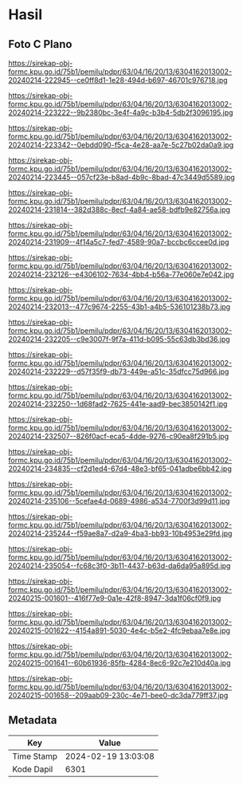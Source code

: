 # Hasil

## Foto C Plano

https://sirekap-obj-formc.kpu.go.id/75b1/pemilu/pdpr/63/04/16/20/13/6304162013002-20240214-222945--ce0ff8d1-1e28-494d-b697-46701c976718.jpg

https://sirekap-obj-formc.kpu.go.id/75b1/pemilu/pdpr/63/04/16/20/13/6304162013002-20240214-223222--9b2380bc-3e4f-4a9c-b3b4-5db2f3096195.jpg

https://sirekap-obj-formc.kpu.go.id/75b1/pemilu/pdpr/63/04/16/20/13/6304162013002-20240214-223342--0ebdd090-f5ca-4e28-aa7e-5c27b02da0a9.jpg

https://sirekap-obj-formc.kpu.go.id/75b1/pemilu/pdpr/63/04/16/20/13/6304162013002-20240214-223445--057cf23e-b8ad-4b9c-8bad-47c3449d5589.jpg

https://sirekap-obj-formc.kpu.go.id/75b1/pemilu/pdpr/63/04/16/20/13/6304162013002-20240214-231814--382d388c-8ecf-4a84-ae58-bdfb9e82756a.jpg

https://sirekap-obj-formc.kpu.go.id/75b1/pemilu/pdpr/63/04/16/20/13/6304162013002-20240214-231909--4f14a5c7-fed7-4589-90a7-bccbc6ccee0d.jpg

https://sirekap-obj-formc.kpu.go.id/75b1/pemilu/pdpr/63/04/16/20/13/6304162013002-20240214-232126--e4306102-7634-4bb4-b56a-77e060e7e042.jpg

https://sirekap-obj-formc.kpu.go.id/75b1/pemilu/pdpr/63/04/16/20/13/6304162013002-20240214-232013--477c9674-2255-43b1-a4b5-536101238b73.jpg

https://sirekap-obj-formc.kpu.go.id/75b1/pemilu/pdpr/63/04/16/20/13/6304162013002-20240214-232205--c9e3007f-9f7a-411d-b095-55c63db3bd36.jpg

https://sirekap-obj-formc.kpu.go.id/75b1/pemilu/pdpr/63/04/16/20/13/6304162013002-20240214-232229--d57f35f9-db73-449e-a51c-35dfcc75d966.jpg

https://sirekap-obj-formc.kpu.go.id/75b1/pemilu/pdpr/63/04/16/20/13/6304162013002-20240214-232250--1d68fad2-7625-441e-aad9-bec3850142f1.jpg

https://sirekap-obj-formc.kpu.go.id/75b1/pemilu/pdpr/63/04/16/20/13/6304162013002-20240214-232507--826f0acf-eca5-4dde-9276-c90ea8f291b5.jpg

https://sirekap-obj-formc.kpu.go.id/75b1/pemilu/pdpr/63/04/16/20/13/6304162013002-20240214-234835--cf2d1ed4-67d4-48e3-bf65-041adbe6bb42.jpg

https://sirekap-obj-formc.kpu.go.id/75b1/pemilu/pdpr/63/04/16/20/13/6304162013002-20240214-235106--5cefae4d-0689-4986-a534-7700f3d99d11.jpg

https://sirekap-obj-formc.kpu.go.id/75b1/pemilu/pdpr/63/04/16/20/13/6304162013002-20240214-235244--f59ae8a7-d2a9-4ba3-bb93-10b4953e29fd.jpg

https://sirekap-obj-formc.kpu.go.id/75b1/pemilu/pdpr/63/04/16/20/13/6304162013002-20240214-235054--fc68c3f0-3b11-4437-b63d-da6da95a895d.jpg

https://sirekap-obj-formc.kpu.go.id/75b1/pemilu/pdpr/63/04/16/20/13/6304162013002-20240215-001601--416f77e9-0a1e-42f8-8947-3da1f06cf0f9.jpg

https://sirekap-obj-formc.kpu.go.id/75b1/pemilu/pdpr/63/04/16/20/13/6304162013002-20240215-001622--4154a891-5030-4e4c-b5e2-4fc9ebaa7e8e.jpg

https://sirekap-obj-formc.kpu.go.id/75b1/pemilu/pdpr/63/04/16/20/13/6304162013002-20240215-001641--60b61936-85fb-4284-8ec6-92c7e210d40a.jpg

https://sirekap-obj-formc.kpu.go.id/75b1/pemilu/pdpr/63/04/16/20/13/6304162013002-20240215-001658--209aab09-230c-4e71-bee0-dc3da779ff37.jpg


## Metadata

| Key        | Value               |
| ---------- | ------------------- |
| Time Stamp | 2024-02-19 13:03:08 |
| Kode Dapil | 6301                |



